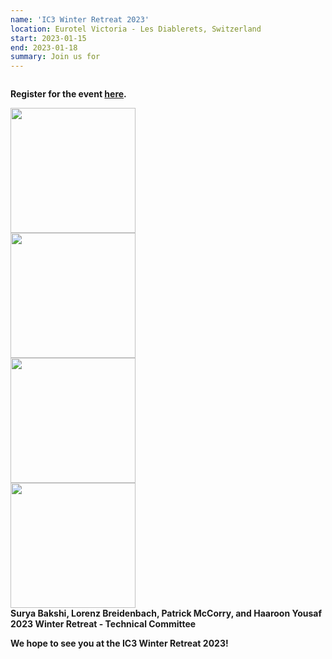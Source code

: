 ```yaml
---
name: 'IC3 Winter Retreat 2023'
location: Eurotel Victoria - Les Diablerets, Switzerland
start: 2023-01-15
end: 2023-01-18
summary: Join us for 
---
```


<div class="ui piled segment">
  <img class="centered image" src="../images/events/WinterRetreat2023/ic3 logo new.jpg" alt="" />
</div>


<strong> Register for the event <a href="https://docs.google.com/forms/d/13IF0F4TR5-5FUO0ZoWFoHDrlgFwcJBy-UjNT5vBcWlk/edit">here</a>. </strong>

<div class="ui center aligned basic segment">
  <div class="ui centered image">
    <img class="ui image" src="../images/events/WinterRetreat2023/bakshi.png" alt="" width="200"/>
  </div>
  <div class="ui centered image">
    <img class="ui image" src="../images/events/WinterRetreat2023/lorenz.jpg" alt="" width="200"/>
  </div>
  <div class="ui centered image">
    <img class="ui image" src="../images/events/WinterRetreat2023/paddy.ipg" alt="" width="200"/>
  </div>
  <div class="ui centered image">
    <img class="ui image" src="../images/events/WinterRetreat2023/haaroon.jpg" alt="" width="200"/>
  </div>
  <div class="ui bottom attached message">
    <strong> Surya Bakshi, Lorenz Breidenbach, Patrick McCorry, and Haaroon Yousaf <br>
      2023 Winter Retreat - Technical Committee </strong><br>
  </div>
</div>  
  
<strong> We hope to see you at the IC3 Winter Retreat 2023! </strong>
